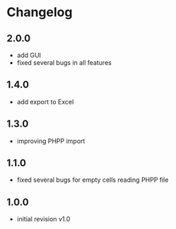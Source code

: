# Changelog

## 2.0.0
* add GUI
* fixed several bugs in all features

## 1.4.0
* add export to Excel

## 1.3.0
* improving PHPP import

## 1.1.0
* fixed several bugs for empty cells reading PHPP file

## 1.0.0
* initial revision v1.0
